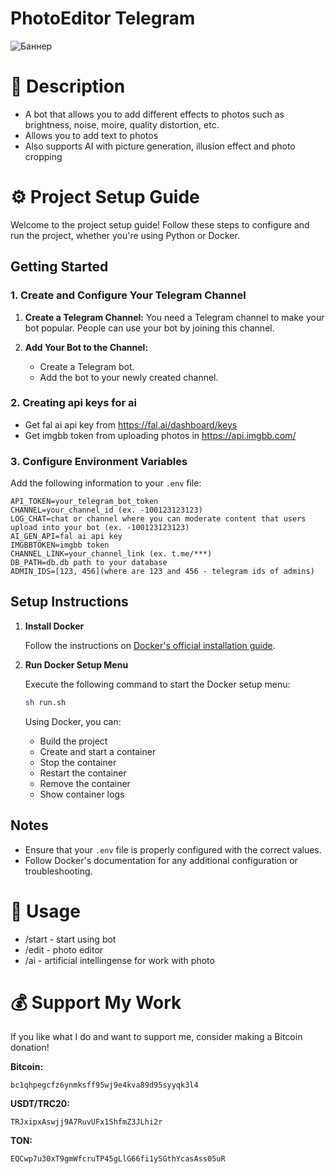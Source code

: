 # PhotoEditor Telegram

![Баннер](https://i.imgur.com/LKVVDhb.jpeg)

# 📖 Description
- A bot that allows you to add different effects to photos such as brightness, noise, moire, quality distortion, etc.
- Allows you to add text to photos
- Also supports AI with picture generation, illusion effect and photo cropping

# ⚙️ Project Setup Guide

Welcome to the project setup guide! Follow these steps to configure and run the project, whether you're using Python or Docker.

## Getting Started

### 1. Create and Configure Your Telegram Channel

1. **Create a Telegram Channel:** 
   You need a Telegram channel to make your bot popular. People can use your bot by joining this channel.

2. **Add Your Bot to the Channel:**
   - Create a Telegram bot.
   - Add the bot to your newly created channel.


### 2. Creating api keys for ai
- Get fal ai api key from https://fal.ai/dashboard/keys
- Get imgbb token from uploading photos in https://api.imgbb.com/

### 3. Configure Environment Variables

Add the following information to your `.env` file:

```env
API_TOKEN=your_telegram_bot_token
CHANNEL=your_channel_id (ex. -100123123123) 
LOG_CHAT=chat or channel where you can moderate content that users upload into your bot (ex. -100123123123)
AI_GEN_API=fal ai api key
IMGBBTOKEN=imgbb token
CHANNEL_LINK=your_channel_link (ex. t.me/***)
DB_PATH=db.db path to your database
ADMIN_IDS=[123, 456](where are 123 and 456 - telegram ids of admins)
```

## Setup Instructions

1. **Install Docker**

   Follow the instructions on [Docker's official installation guide](https://docs.docker.com/engine/install/).

2. **Run Docker Setup Menu**

   Execute the following command to start the Docker setup menu:

   ```bash
   sh run.sh
   ```

   Using Docker, you can:
   - Build the project
   - Create and start a container
   - Stop the container
   - Restart the container
   - Remove the container
   - Show container logs

## Notes

- Ensure that your `.env` file is properly configured with the correct values.
- Follow Docker's documentation for any additional configuration or troubleshooting.

# 🚀 Usage

- /start - start using bot
- /edit - photo editor
- /ai - artificial intellingense for work with photo

# 💰 Support My Work

If you like what I do and want to support me, consider making a Bitcoin donation!

**Bitcoin:**

`bc1qhpegcfz6ynmksff95wj9e4kva89d95syyqk3l4`

**USDT/TRC20:**

`TRJxipxAswjj9A7RuvUFx1ShfmZ3JLhi2r`


**TON:**

`EQCwp7u30xT9gmWfcruTP45gLlG66fi1ySGthYcasAss05uR`
